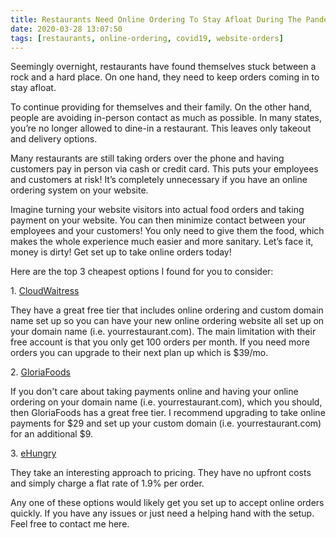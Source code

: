```yaml
---
title: Restaurants Need Online Ordering To Stay Afloat During The Pandemic
date: 2020-03-28 13:07:50
tags: [restaurants, online-ordering, covid19, website-orders]
---
```


Seemingly overnight, restaurants have found themselves stuck between a rock and a hard place. On one hand, they need to keep orders coming in to stay afloat.

To continue providing for themselves and their family. On the other hand, people are avoiding in-person contact as much as possible. In many states, you’re no longer allowed to dine-in a restaurant. This leaves only takeout and delivery options.

Many restaurants are still taking orders over the phone and having customers pay in person via cash or credit card. This puts your employees and customers at risk! It’s completely unnecessary if you have an online ordering system on your website.

Imagine turning your website visitors into actual food orders and taking payment on your website. You can then minimize contact between your employees and your customers! You only need to give them the food, which makes the whole experience much easier and more sanitary. Let’s face it, money is dirty! Get set up to take online orders today!

Here are the top 3 cheapest options I found for you to consider:

1\. [CloudWaitress][1]

They have a great free tier that includes online ordering and custom domain name set up so you can have your new online ordering website all set up on your domain name (i.e. yourrestaurant.com). The main limitation with their free account is that you only get 100 orders per month. If you need more orders you can upgrade to their next plan up which is $39/mo.

2\. [GloriaFoods][2]

If you don't care about taking payments online and having your online ordering on your domain name (i.e. yourrestaurant.com), which you should, then GloriaFoods has a great free tier. I recommend upgrading to take online payments for $29 and set up your custom domain (i.e. yourrestaurant.com) for an additional $9.

3\. [eHungry][3]

They take an interesting approach to pricing. They have no upfront costs and simply charge a flat rate of 1.9% per order.

Any one of these options would likely get you set up to accept online orders quickly. If you have any issues or just need a helping hand with the setup. Feel free to contact me here.

[1]: https://www.cloudwaitress.com/
[2]: https://www.gloriafood.com/
[3]: https://www.ehungry.com/